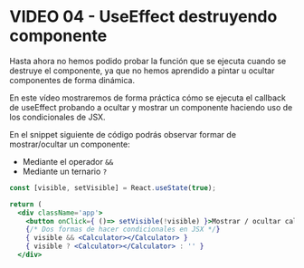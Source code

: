 # VIDEO 04 - UseEffect destruyendo componente

Hasta ahora no hemos podido probar la función que se ejecuta cuando se destruye el componente, ya que no hemos aprendido a pintar u ocultar componentes de forma dinámica. 

En este vídeo mostraremos de forma práctica cómo se ejecuta el callback de useEffect probando a ocultar y mostrar un componente haciendo uso de los condicionales de JSX.

En el snippet siguiente de código podrás observar formar de mostrar/ocultar un componente:

- Mediante el operador `&&`
- Mediante un ternario `?`

```jsx
const [visible, setVisible] = React.useState(true);

return (
  <div className='app'>
    <button onClick={ ()=> setVisible(!visible) }>Mostrar / ocultar calculadora</button>
    {/* Dos formas de hacer condicionales en JSX */}
    { visible && <Calculator></Calculator> }
    { visible ? <Calculator></Calculator> : '' }
  </div>
```
